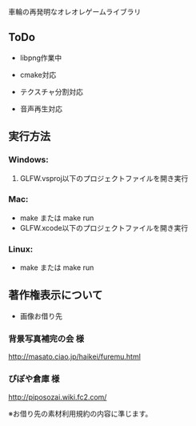 ﻿車輪の再発明なオレオレゲームライブラリ

## ToDo

* libpng作業中

* cmake対応
* テクスチャ分割対応
* 音声再生対応

## 実行方法

### Windows:

1. GLFW.vsproj以下のプロジェクトファイルを開き実行

### Mac:
- make または make run
- GLFW.xcode以下のプロジェクトファイルを開き実行

### Linux:
- make または make run

## 著作権表示について

+ 画像お借り先

### 背景写真補完の会 様
http://masato.ciao.jp/haikei/furemu.html

### ぴぽや倉庫 様
http://piposozai.wiki.fc2.com/

※お借り先の素材利用規約の内容に準じます。
